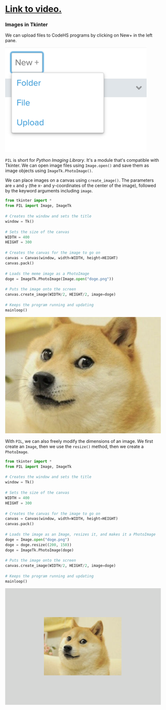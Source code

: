 # [Link to video.](https://www.youtube.com/watch?v=ynnYWEvH1KY&list=PLVD25niNi0BnsKwMvXId8jFMXxC1wUbko)

### Images in Tkinter

We can upload files to CodeHS programs by clicking on New+ in the left pane.

![](../Images/new_upload.png)

`PIL` is short for *Python Imaging Library*. It's a module that's compatible with Tkinter. We can open image files using `Image.open()` and save them as image objects using `ImageTk.PhotoImage()`.

We can place images on a canvas using `create_image()`. The parameters are `x` and `y` (the x- and y-coordinates of the center of the image), followed by the keyword arguments including `image`.

```python
from tkinter import *
from PIL import Image, ImageTk

# Creates the window and sets the title
window = Tk()

# Sets the size of the canvas
WIDTH = 400
HEIGHT = 300

# Creates the canvas for the image to go on
canvas = Canvas(window, width=WIDTH, height=HEIGHT)
canvas.pack()

# Loads the meme image as a PhotoImage
doge = ImageTk.PhotoImage(Image.open("doge.png"))

# Puts the image onto the screen
canvas.create_image(WIDTH/2, HEIGHT/2, image=doge)

# Keeps the program running and updating
mainloop()
```

![](../Images/tk_doge_no_resize.png)

With `PIL`, we can also freely modify the dimensions of an image. We first create an `Image`, then we use the `resize()` method, then we create a `PhotoImage`.

```python
from tkinter import *
from PIL import Image, ImageTk

# Creates the window and sets the title
window = Tk()

# Sets the size of the canvas
WIDTH = 400
HEIGHT = 300

# Creates the canvas for the image to go on
canvas = Canvas(window, width=WIDTH, height=HEIGHT)
canvas.pack()

# Loads the image as an Image, resizes it, and makes it a PhotoImage
doge = Image.open("doge.png")
doge = doge.resize((200, 150))
doge = ImageTk.PhotoImage(doge)

# Puts the image onto the screen
canvas.create_image(WIDTH/2, HEIGHT/2, image=doge)

# Keeps the program running and updating
mainloop()
```

![](../Images/tk_doge_resize.png)
